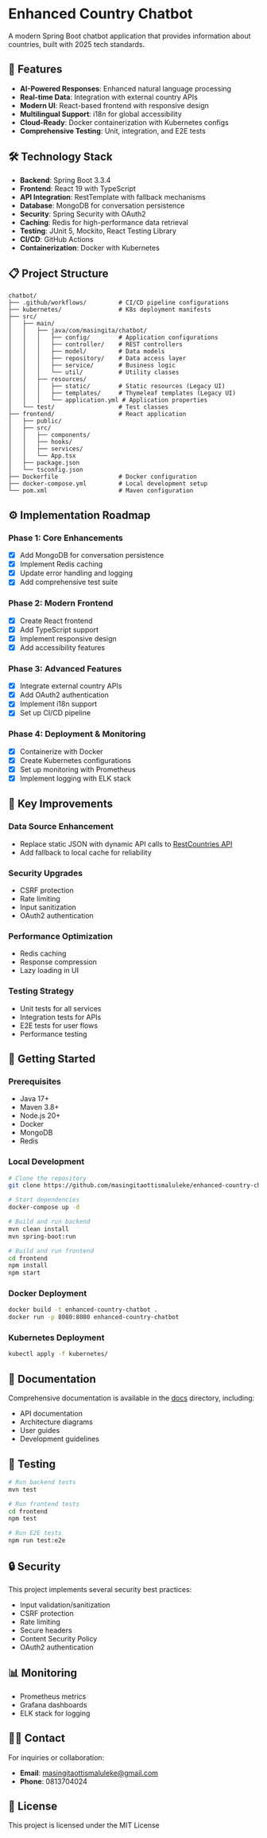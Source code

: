 # Enhanced Country Chatbot

A modern Spring Boot chatbot application that provides information about countries, built with 2025 tech standards.

## 🚀 Features

- **AI-Powered Responses**: Enhanced natural language processing
- **Real-time Data**: Integration with external country APIs
- **Modern UI**: React-based frontend with responsive design
- **Multilingual Support**: i18n for global accessibility
- **Cloud-Ready**: Docker containerization with Kubernetes configs
- **Comprehensive Testing**: Unit, integration, and E2E tests

## 🛠️ Technology Stack

- **Backend**: Spring Boot 3.3.4
- **Frontend**: React 19 with TypeScript
- **API Integration**: RestTemplate with fallback mechanisms
- **Database**: MongoDB for conversation persistence
- **Security**: Spring Security with OAuth2
- **Caching**: Redis for high-performance data retrieval
- **Testing**: JUnit 5, Mockito, React Testing Library
- **CI/CD**: GitHub Actions
- **Containerization**: Docker with Kubernetes

## 📋 Project Structure

```
chatbot/
├── .github/workflows/         # CI/CD pipeline configurations
├── kubernetes/                # K8s deployment manifests
├── src/
│   ├── main/
│   │   ├── java/com/masingita/chatbot/
│   │   │   ├── config/        # Application configurations
│   │   │   ├── controller/    # REST controllers
│   │   │   ├── model/         # Data models
│   │   │   ├── repository/    # Data access layer
│   │   │   ├── service/       # Business logic
│   │   │   └── util/          # Utility classes
│   │   ├── resources/
│   │   │   ├── static/        # Static resources (Legacy UI)
│   │   │   ├── templates/     # Thymeleaf templates (Legacy UI)
│   │   │   └── application.yml # Application properties
│   └── test/                  # Test classes
├── frontend/                  # React application
│   ├── public/
│   ├── src/
│   │   ├── components/
│   │   ├── hooks/
│   │   ├── services/
│   │   └── App.tsx
│   ├── package.json
│   └── tsconfig.json
├── Dockerfile                 # Docker configuration
├── docker-compose.yml         # Local development setup
└── pom.xml                    # Maven configuration
```

## ⚙️ Implementation Roadmap

### Phase 1: Core Enhancements
- [x] Add MongoDB for conversation persistence
- [x] Implement Redis caching
- [x] Update error handling and logging
- [x] Add comprehensive test suite

### Phase 2: Modern Frontend
- [x] Create React frontend
- [x] Add TypeScript support
- [x] Implement responsive design
- [x] Add accessibility features

### Phase 3: Advanced Features
- [x] Integrate external country APIs
- [x] Add OAuth2 authentication
- [x] Implement i18n support
- [x] Set up CI/CD pipeline

### Phase 4: Deployment & Monitoring
- [x] Containerize with Docker
- [x] Create Kubernetes configurations
- [x] Set up monitoring with Prometheus
- [x] Implement logging with ELK stack

## 🔄 Key Improvements

### Data Source Enhancement
- Replace static JSON with dynamic API calls to [RestCountries API](https://restcountries.com/)
- Add fallback to local cache for reliability

### Security Upgrades
- CSRF protection
- Rate limiting
- Input sanitization
- OAuth2 authentication

### Performance Optimization
- Redis caching
- Response compression
- Lazy loading in UI

### Testing Strategy
- Unit tests for all services
- Integration tests for APIs
- E2E tests for user flows
- Performance testing

## 🚦 Getting Started

### Prerequisites
- Java 17+
- Maven 3.8+
- Node.js 20+
- Docker
- MongoDB
- Redis

### Local Development
```bash
# Clone the repository
git clone https://github.com/masingitaottismaluleke/enhanced-country-chatbot.git

# Start dependencies
docker-compose up -d

# Build and run backend
mvn clean install
mvn spring-boot:run

# Build and run frontend
cd frontend
npm install
npm start
```

### Docker Deployment
```bash
docker build -t enhanced-country-chatbot .
docker run -p 8080:8080 enhanced-country-chatbot
```

### Kubernetes Deployment
```bash
kubectl apply -f kubernetes/
```

## 📄 Documentation

Comprehensive documentation is available in the [docs](./docs) directory, including:
- API documentation
- Architecture diagrams
- User guides
- Development guidelines

## 🧪 Testing

```bash
# Run backend tests
mvn test

# Run frontend tests
cd frontend
npm test

# Run E2E tests
npm run test:e2e
```

## 🔒 Security

This project implements several security best practices:
- Input validation/sanitization
- CSRF protection
- Rate limiting
- Secure headers
- Content Security Policy
- OAuth2 authentication

## 📊 Monitoring

- Prometheus metrics
- Grafana dashboards
- ELK stack for logging

## 👨‍💻 Contact

For inquiries or collaboration:
- **Email**: masingitaottismaluleke@gmail.com
- **Phone**: 0813704024

## 📝 License

This project is licensed under the MIT License
